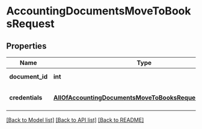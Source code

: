 # AccountingDocumentsMoveToBooksRequest

## Properties
Name | Type | Description | Notes
------------ | ------------- | ------------- | -------------
**document_id** | **int** | Document identifier | 
**credentials** | [**AllOfAccountingDocumentsMoveToBooksRequestCredentials**](AllOfAccountingDocumentsMoveToBooksRequestCredentials.md) | Company API credentials | 

[[Back to Model list]](../README.md#documentation-for-models) [[Back to API list]](../README.md#documentation-for-api-endpoints) [[Back to README]](../README.md)

